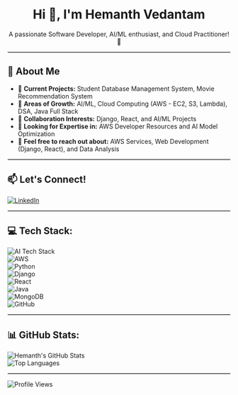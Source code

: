 <h1 align="center">Hi 👋, I'm Hemanth Vedantam</h1>

<p align="center">A passionate Software Developer, AI/ML enthusiast, and Cloud Practitioner! 🌟</p>

<hr style="border: 1px solid #ccc;"/>

## 🚀 About Me

- 🔭 **Current Projects:** Student Database Management System, Movie Recommendation System  
- 🌱 **Areas of Growth:** AI/ML, Cloud Computing (AWS - EC2, S3, Lambda), DSA, Java Full Stack  
- 👯 **Collaboration Interests:** Django, React, and AI/ML Projects  
- 🤝 **Looking for Expertise in:** AWS Developer Resources and AI Model Optimization  
- 💬 **Feel free to reach out about:** AWS Services, Web Development (Django, React), and Data Analysis  

<hr style="border: 1px solid #ccc;"/>

## 📫 Let's Connect!
[![LinkedIn](https://img.shields.io/badge/-LinkedIn-blue?style=flat&logo=linkedin&logoColor=white)](https://www.linkedin.com/in/hemanth-vedantam-813455280/)

<hr style="border: 1px solid #ccc;"/>

## 💻 Tech Stack:

![AI Tech Stack](https://img.shields.io/badge/AI--ML--Tech-Stack-green?style=flat&logo=tensorflow&logoColor=white)  
![AWS](https://img.shields.io/badge/AWS-232F3E?style=flat&logo=amazon-aws&logoColor=white)  
![Python](https://img.shields.io/badge/-Python-blue?style=flat&logo=python&logoColor=white)  
![Django](https://img.shields.io/badge/-Django-green?style=flat&logo=django&logoColor=white)  
![React](https://img.shields.io/badge/-React-blue?style=flat&logo=react&logoColor=white)  
![Java](https://img.shields.io/badge/-Java-orange?style=flat&logo=java&logoColor=white)  
![MongoDB](https://img.shields.io/badge/-MongoDB-green?style=flat&logo=mongodb&logoColor=white)  
![GitHub](https://img.shields.io/badge/-GitHub-black?style=flat&logo=github&logoColor=white)


<hr style="border: 1px solid #ccc;"/>

## 📊 GitHub Stats:
![Hemanth's GitHub Stats](https://github-readme-stats.vercel.app/api?username=Hemanthvedantam&show_icons=true&theme=radical)  
![Top Languages](https://github-readme-stats.vercel.app/api/top-langs/?username=Hemanthvedantam&layout=compact&theme=radical)


<hr style="border: 1px solid #ccc;"/>

![Profile Views](https://komarev.com/ghpvc/?username=Hemanthvedantam&color=blue)
